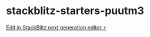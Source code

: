 # stackblitz-starters-puutm3

[Edit in StackBlitz next generation editor ⚡️](https://stackblitz.com/~/github.com/servandoSalazarValle/stackblitz-starters-puutm3)